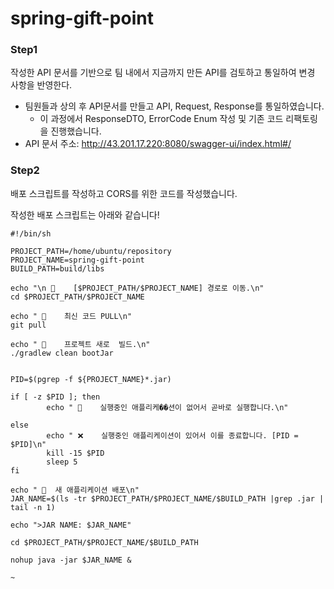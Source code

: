 # spring-gift-point

### Step1

작성한 API 문서를 기반으로 팀 내에서 지금까지 만든 API를 검토하고 통일하여 변경 사항을 반영한다.

* 팀원들과 상의 후 API문서를 만들고 API, Request, Response를 통일하였습니다.
  * 이 과정에서 ResponseDTO, ErrorCode Enum 작성 및 기존 코드 리팩토링을 진행했습니다.
* API 문서 주소: http://43.201.17.220:8080/swagger-ui/index.html#/


### Step2

배포 스크립트를 작성하고 CORS를 위한 코드를 작성했습니다.

작성한 배포 스크립트는 아래와 같습니다!

```
#!/bin/sh

PROJECT_PATH=/home/ubuntu/repository
PROJECT_NAME=spring-gift-point
BUILD_PATH=build/libs

echo "\n 🐳    [$PROJECT_PATH/$PROJECT_NAME] 경로로 이동.\n"
cd $PROJECT_PATH/$PROJECT_NAME

echo " 🐳    최신 코드 PULL\n"
git pull

echo " 🐳    프로젝트 새로  빌드.\n"
./gradlew clean bootJar


PID=$(pgrep -f ${PROJECT_NAME}*.jar)

if [ -z $PID ]; then
        echo " 🎉    실행중인 애플리케��션이 없어서 곧바로 실행합니다.\n"

else
        echo " ❌    실행중인 애플리케이션이 있어서 이를 종료합니다. [PID = $PID]\n"
        kill -15 $PID
        sleep 5
fi

echo " 🎉  새 애플리케이션 배포\n"
JAR_NAME=$(ls -tr $PROJECT_PATH/$PROJECT_NAME/$BUILD_PATH |grep .jar | tail -n 1)

echo ">JAR NAME: $JAR_NAME"

cd $PROJECT_PATH/$PROJECT_NAME/$BUILD_PATH

nohup java -jar $JAR_NAME &

~                              
```

